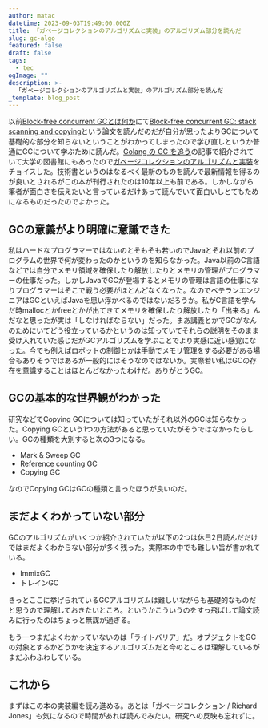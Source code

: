 ```yaml
---
author: matac
datetime: 2023-09-03T19:49:00.000Z
title: 「ガベージコレクションのアルゴリズムと実装」のアルゴリズム部分を読んだ
slug: gc-algo
featured: false
draft: false
tags:
  - tec
ogImage: ""
description: >-
  「ガベージコレクションのアルゴリズムと実装」のアルゴリズム部分を読んだ
_template: blog_post
---
```


以前[Block-free concurrent GCとは何か](/posts/block-free-cgc)にて[Block-free concurrent GC: stack scanning and copying](http://welf.se/files/OL16.pdf)という論文を読んだのだが自分が思ったよりGCについて基礎的な部分を知らないということがわかってしまったので学び直しというか普通にGCについて学ぶために読んだ。[Golang の GC を追う](https://deeeet.com/writing/2016/05/08/gogc-2016/)の記事で紹介されていて大学の図書館にもあったので[ガベージコレクションのアルゴリズムと実装](https://amzn.asia/d/afLwDMw)をチョイスした。技術書というのはなるべく最新のものを読んで最新情報を得るのが良いとされるがこの本が刊行されたのは10年以上も前である。しかしながら筆者が面白さを伝えたいと言っているだけあって読んでいて面白いしとてもためになるものだったのでよかった。

## GCの意義がより明確に意識できた

私はハードなプログラマーではないのとそもそも若いのでJavaとそれ以前のプログラムの世界で何が変わったのかというのを知らなかった。Java以前のC言語などでは自分でメモリ領域を確保したり解放したりとメモリの管理がプログラマーの仕事だった。しかしJavaでGCが登場するとメモリの管理は言語の仕事になりプログラマーはそこで戦う必要がほとんどなくなった。なのでベテランエンジニアはGCといえばJavaを思い浮かべるのではないだろうか。私がC言語を学んだ時mallocとかfreeとかが出てきてメモリを確保したり解放したり「出来る」んだなと思ったが実は「しなければならない」だった。まあ講義とかでGCがなんのためにいてどう役立っているかというのは知っていてそれらの説明をそのまま受け入れていた感じだがGCアルゴリズムを学ぶことでより実感に近い感覚になった。今でも例えばロボットの制御とかは手動でメモリ管理をする必要がある場合もありそうではあるが一般的にはそうなのではないか。実際若い私はGCの存在を意識することはほとんどなかったわけだ。ありがとうGC。

## GCの基本的な世界観がわかった

研究などでCopying GCについては知っていたがそれ以外のGCは知らなかった。Copying GCという1つの方法があると思っていたがそうではなかったらしい。GCの種類を大別すると次の3つになる。

- Mark & Sweep GC
- Reference counting GC
- Copying GC

なのでCopying GCはGCの種類と言ったほうが良いのだ。

## まだよくわかっていない部分

GCのアルゴリズムがいくつか紹介されていたが以下の2つは休日2日読んだだけではまだよくわからない部分が多く残った。実際本の中でも難しい旨が書かれている。

- ImmixGC
- トレインGC

きっとここに挙げられているGCアルゴリズムは難しいながらも基礎的なものだと思うので理解しておきたいところ。というかこういうのをすっ飛ばして論文読みに行ったのはちょっと無謀が過ぎる。

もう一つまだよくわかっていないのは「ライトバリア」だ。オブジェクトをGCの対象とするかどうかを決定するアルゴリズムだと今のところは理解しているがまだふわふわしている。

## これから

まずはこの本の実装編を読み進める。あとは「ガベージコレクション / Richard Jones」も気になるので時間があれば読んでみたい。研究への反映も忘れずに。